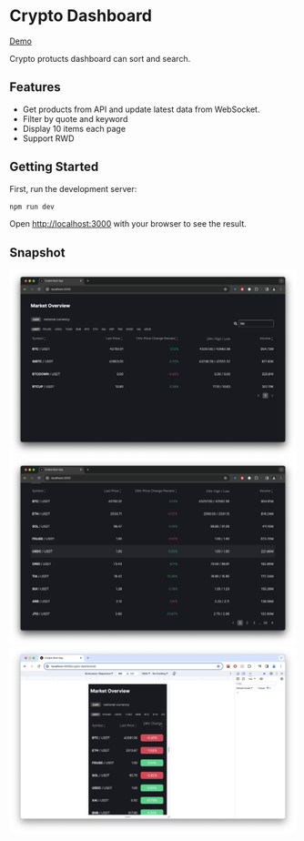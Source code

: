 # Crypto Dashboard

[Demo](https://zi-shane.github.io/crypto-dashboard/)

Crypto protucts dashboard can sort and search.

## Features

- Get products from API and update latest data from WebSocket.
- Filter by quote and keyword
- Display 10 items each page
- Support RWD

## Getting Started

First, run the development server:

```bash
npm run dev
```

Open [http://localhost:3000](http://localhost:3000) with your browser to see the result.

## Snapshot

![overview_filter.png](./01.png)
![productlist_pagnation.png](./02.png)
![rwd.png](./03.png)

